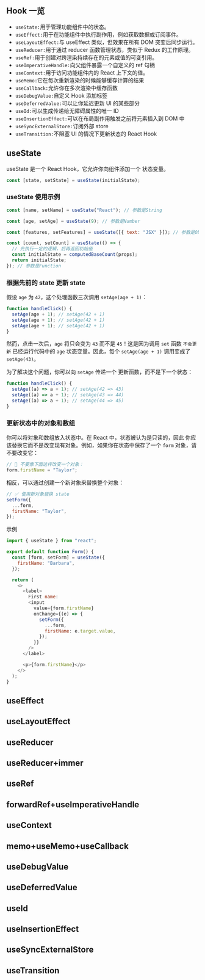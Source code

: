 ## Hook 一览

- `useState:`用于管理功能组件中的状态。
- `useEffect:`用于在功能组件中执行副作用，例如获取数据或订阅事件。
- `useLayoutEffect:`与 useEffect 类似，但效果在所有 DOM 突变后同步运行。
- `useReducer:`用于通过 reducer 函数管理状态，类似于 Redux 的工作原理。
- `useRef:`用于创建对跨渲染持续存在的元素或值的可变引用。
- `useImperativeHandle:`向父组件暴露一个自定义的 ref 句柄
- `useContext:`用于访问功能组件内的 React 上下文的值。
- `useMemo:`它在每次重新渲染的时候能够缓存计算的结果
- `useCallback:`允许你在多次渲染中缓存函数
- `useDebugValue:`自定义 Hook 添加标签
- `useDeferredValue:`可以让你延迟更新 UI 的某些部分
- `useId:`可以生成传递给无障碍属性的唯一 ID
- `useInsertionEffect:`可以在布局副作用触发之前将元素插入到 DOM 中
- `useSyncExternalStore:`订阅外部 store
- `useTransition:`不阻塞 UI 的情况下更新状态的 React Hook

## useState

useState 是一个 React Hook，它允许你向组件添加一个 状态变量。

```js
const [state, setState] = useState(initialState);
```

### useState 使用示例

```js
const [name, setName] = useState("React"); // 参数是String

const [age, setAge] = useState(9); // 参数是Number

const [features, setFeatures] = useState([{ text: "JSX" }]); // 参数是Object

const [count, setCount] = useState(() => {
  // 先执行一定的逻辑，后再返回初始值
  const initialState = computedBaseCount(props);
  return initialState;
}); // 参数是Function
```

### 根据先前的 state 更新 state

假设 `age` 为 `42`，这个处理函数三次调用 `setAge(age + 1)`：

```js
function handleClick() {
  setAge(age + 1); // setAge(42 + 1)
  setAge(age + 1); // setAge(42 + 1)
  setAge(age + 1); // setAge(42 + 1)
}
```

然而，点击一次后，`age` 将只会变为 `43` 而不是 `45`！这是因为调用 `set` 函数 `不会更新` 已经运行代码中的 `age` 状态变量。因此，每个 `setAge(age + 1)` 调用变成了 `setAge(43)`。

为了解决这个问题，你可以向 `setAge` 传递一个 更新函数，而不是下一个状态：

```js
function handleClick() {
  setAge((a) => a + 1); // setAge(42 => 43)
  setAge((a) => a + 1); // setAge(43 => 44)
  setAge((a) => a + 1); // setAge(44 => 45)
}
```

### 更新状态中的对象和数组

你可以将对象和数组放入状态中。在 React 中，状态被认为是只读的，因此 你应该替换它而不是改变现有对象。例如，如果你在状态中保存了一个 `form` 对象，请不要改变它：

```js
// 🚩 不要像下面这样改变一个对象：
form.firstName = "Taylor";
```

相反，可以通过创建一个新对象来替换整个对象：

```js
// ✅ 使用新对象替换 state
setForm({
  ...form,
  firstName: "Taylor",
});
```

示例

```js
import { useState } from "react";

export default function Form() {
  const [form, setForm] = useState({
    firstName: "Barbara",
  });

  return (
    <>
      <label>
        First name:
        <input
          value={form.firstName}
          onChange={(e) => {
            setForm({
              ...form,
              firstName: e.target.value,
            });
          }}
        />
      </label>

      <p>{form.firstName}</p>
    </>
  );
}
```

## useEffect

## useLayoutEffect

## useReducer

## useReducer+immer

## useRef

## forwardRef+useImperativeHandle

## useContext

## memo+useMemo+useCallback

## useDebugValue

## useDeferredValue

## useId

## useInsertionEffect

## useSyncExternalStore

## useTransition

